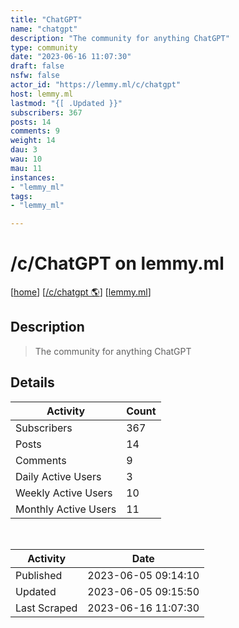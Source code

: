 ```yaml
---
title: "ChatGPT" 
name: "chatgpt"
description: "The community for anything ChatGPT"
type: community
date: "2023-06-16 11:07:30"
draft: false
nsfw: false
actor_id: "https://lemmy.ml/c/chatgpt"
host: lemmy.ml
lastmod: "{[ .Updated }}"
subscribers: 367
posts: 14
comments: 9
weight: 14
dau: 3
wau: 10
mau: 11
instances:
- "lemmy_ml"
tags: 
- "lemmy_ml"

---
```


# /c/ChatGPT on lemmy.ml

[[home](/)]
[[/c/chatgpt 🌎](https://lemmy.ml/c/chatgpt)]
[[lemmy.ml](/instances/lemmy_ml)]


## Description 

<blockquote class="description">
The community for anything ChatGPT
</blockquote>


## Details

| Activity | Count  |
|----------------------|---|
| Subscribers          | 367 |
| Posts                | 14  |
| Comments             | 9  |
| Daily Active Users   | 3  |
| Weekly Active Users  | 10  |
| Monthly Active Users | 11  |

<br>

| Activity | Date |
|----------------------|---|
| Published            | 2023-06-05 09:14:10 |
| Updated              | 2023-06-05 09:15:50 |
| Last Scraped         | 2023-06-16 11:07:30 |
